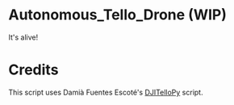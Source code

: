 # Autonomous_Tello_Drone (WIP)
It's alive!

# Credits
This script uses Damià Fuentes Escoté's [DJITelloPy](https://github.com/damiafuentes/DJITelloPy) script.
